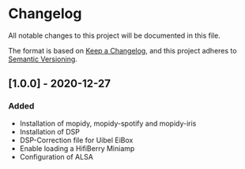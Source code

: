 # Changelog

All notable changes to this project will be documented in this file.

The format is based on [Keep a Changelog](https://keepachangelog.com/en/1.0.0/),
and this project adheres to [Semantic Versioning](https://semver.org/spec/v2.0.0.html).

## [1.0.0] - 2020-12-27

### Added

- Installation of mopidy, mopidy-spotify and mopidy-iris
- Installation of DSP
- DSP-Correction file for Uibel EiBox
- Enable loading a HifiBerry Miniamp
- Configuration of ALSA
